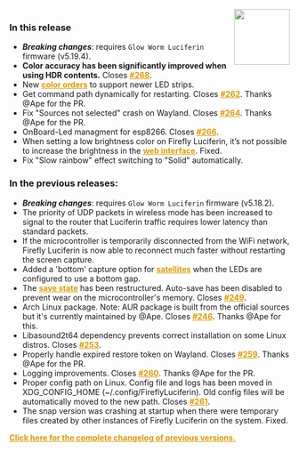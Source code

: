 <style>
.footer {
  display: none;
}
.px-3 {
  padding-right: 30px !important;
  padding-left: 10px !important;
}
.my-5 {
  margin-top: 10px !important;
  margin-bottom: 10px !important;
}
strong {
  font-weight: bold;
}
a {
  font-weight: bold;
  color: #E19A00FF;
}
</style>
<img align="right" width="100" height="100" src="https://raw.githubusercontent.com/sblantipodi/firefly_luciferin/master/data/img/luciferin_logo.png">

### In this release

- ***Breaking changes***: requires `Glow Worm Luciferin` firmware (v5.19.4).
- **Color accuracy has been significantly improved when using HDR contents.** Closes [#268](https://github.com/sblantipodi/firefly_luciferin/issues/268).
- New [color orders](https://github.com/sblantipodi/firefly_luciferin/wiki/RGB-and-RGBW-support#how-to-change-color-order) to support newer LED strips.
- Get command path dynamically for restarting. Closes [#262](https://github.com/sblantipodi/firefly_luciferin/pull/262). Thanks @Ape for the PR.
- Fix "Sources not selected" crash on Wayland. Closes [#264](https://github.com/sblantipodi/firefly_luciferin/pull/264). Thanks @Ape for the PR.
- OnBoard-Led managment for esp8266. Closes [#266](https://github.com/sblantipodi/firefly_luciferin/pull/266).
- When setting a low brightness color on Firefly Luciferin, it’s not possible to increase the brightness in the [web interface](https://github.com/sblantipodi/firefly_luciferin/wiki/Remote-Access#luciferin-web-interface). Fixed.
- Fix "Slow rainbow" effect switching to "Solid" automatically.

### In the previous releases:

- ***Breaking changes***: requires `Glow Worm Luciferin` firmware (v5.18.2).
- The priority of UDP packets in wireless mode has been increased to signal to the router that Luciferin traffic
  requires lower latency than standard packets.
- If the microcontroller is temporarily disconnected from the WiFi network, Firefly Luciferin is now able to reconnect
  much faster without restarting the screen capture.
- Added a 'bottom' capture option
  for [satellites](https://github.com/sblantipodi/firefly_luciferin/wiki/Surround-lighting-with-satellites) when the
  LEDs are configured to use a bottom gap.
- The [save state](https://github.com/sblantipodi/firefly_luciferin/wiki/Remote-Access#luciferin-web-interface) has been
  restructured. Auto-save has been disabled to prevent wear on the microcontroller's memory.
  Closes [#249](https://github.com/sblantipodi/firefly_luciferin/issues/249).
- Arch Linux package. Note: AUR package is built from the official sources but it's currently maintained by @Ape.
  Closes [#246](https://github.com/sblantipodi/firefly_luciferin/issues/246). Thanks @Ape for this.
- Libasound2t64 dependency prevents correct installation on some Linux distros.
  Closes [#253](https://github.com/sblantipodi/firefly_luciferin/issues/253).
- Properly handle expired restore token on Wayland.
  Closes [#259](https://github.com/sblantipodi/firefly_luciferin/issues/259). Thanks @Ape for the PR.
- Logging improvements. Closes [#260](https://github.com/sblantipodi/firefly_luciferin/pull/260). Thanks @Ape for the
  PR.
- Proper config path on Linux. Config file and logs has been moved in XDG_CONFIG_HOME (~/.config/FireflyLuciferin). Old
  config files will be automatically moved to the new path.
  Closes [#261](https://github.com/sblantipodi/firefly_luciferin/pull/261).
- The snap version was crashing at startup when there were temporary files created by other instances of Firefly Luciferin on the system. Fixed.

[Click here for the complete changelog of previous versions.](https://github.com/sblantipodi/firefly_luciferin/releases)
